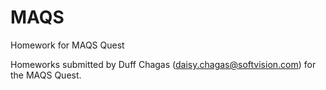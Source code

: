 # MAQS
Homework for MAQS Quest

Homeworks submitted by Duff Chagas (daisy.chagas@softvision.com) for the MAQS Quest.
